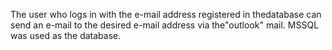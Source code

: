 The user who logs in with the e-mail address registered in thedatabase can send an e-mail to the desired e-mail address via the"outlook" mail. MSSQL was used as the database.
